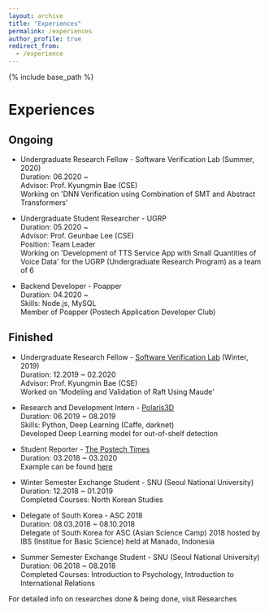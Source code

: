 ```yaml
---
layout: archive
title: "Experiences"
permalink: /experiences
author_profile: true
redirect_from:
  - /experience
---
```


{% include base_path %}

Experiences
===========

Ongoing
-------
- Undergraduate Research Fellow - Software Verification Lab (Summer, 2020)\
Duration: 06.2020 ~ \
Advisor: Prof. Kyungmin Bae (CSE)\
Working on 'DNN Verification using Combination of SMT and Abstract Transformers'

- Undergraduate Student Researcher - UGRP\
Duration: 05.2020 ~ \
Advisor: Prof. Geunbae Lee (CSE)\
Position: Team Leader\
Working on 'Development of TTS Service App with Small Quantities of Voice Data' for the UGRP (Undergraduate Research Program) as a team of 6

- Backend Developer - Poapper\
Duration: 04.2020 ~ \
Skills: Node.js, MySQL\
Member of Poapper (Postech Application Developer Club)


Finished
--------
- Undergraduate Research Fellow - [Software Verification Lab](http://sevlab.postech.ac.kr/home/) (Winter, 2019)\
Duration: 12.2019 ~ 02.2020 \
Advisor: Prof. Kyungmin Bae (CSE)\
Worked on 'Modeling and Validation of Raft Using Maude'

- Research and Development Intern - [Polaris3D](http://polaris3d.co)\
Duration: 06.2019 ~ 08.2019\
Skills: Python, Deep Learning (Caffe, darknet)\
Developed Deep Learning model for out-of-shelf detection

- Student Reporter - [The Postech Times](http://times.postech.ac.kr/index_eng.html)\
Duration: 03.2018 ~ 03.2020\
Example can be found [here]({{site.baseurl}}/pdfs/417_eng.pdf)

- Winter Semester Exchange Student - SNU (Seoul National University)\
Duration: 12.2018 ~ 01.2019\
Completed Courses: North Korean Studies

- Delegate of South Korea - ASC 2018\
Duration: 08.03.2018 ~ 08.10.2018\
Delegate of South Korea for ASC (Asian Science Camp) 2018 hosted by IBS (Institue for Basic Science) held at Manado, Indonesia

- Summer Semester Exchange Student - SNU (Seoul National University)\
Duration: 06.2018 ~ 08.2018\
Completed Courses: Introduction to Psychology, Introduction to International Relations

For detailed info on researches done & being done, visit Researches